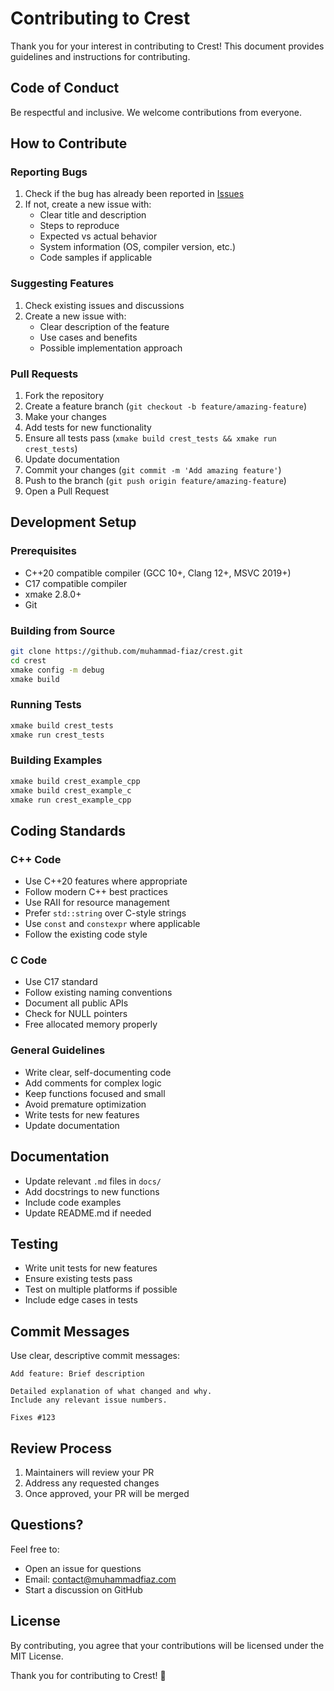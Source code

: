 # Contributing to Crest

Thank you for your interest in contributing to Crest! This document provides guidelines and instructions for contributing.

## Code of Conduct

Be respectful and inclusive. We welcome contributions from everyone.

## How to Contribute

### Reporting Bugs

1. Check if the bug has already been reported in [Issues](https://github.com/muhammad-fiaz/crest/issues)
2. If not, create a new issue with:
   - Clear title and description
   - Steps to reproduce
   - Expected vs actual behavior
   - System information (OS, compiler version, etc.)
   - Code samples if applicable

### Suggesting Features

1. Check existing issues and discussions
2. Create a new issue with:
   - Clear description of the feature
   - Use cases and benefits
   - Possible implementation approach

### Pull Requests

1. Fork the repository
2. Create a feature branch (`git checkout -b feature/amazing-feature`)
3. Make your changes
4. Add tests for new functionality
5. Ensure all tests pass (`xmake build crest_tests && xmake run crest_tests`)
6. Update documentation
7. Commit your changes (`git commit -m 'Add amazing feature'`)
8. Push to the branch (`git push origin feature/amazing-feature`)
9. Open a Pull Request

## Development Setup

### Prerequisites

- C++20 compatible compiler (GCC 10+, Clang 12+, MSVC 2019+)
- C17 compatible compiler
- xmake 2.8.0+
- Git

### Building from Source

```bash
git clone https://github.com/muhammad-fiaz/crest.git
cd crest
xmake config -m debug
xmake build
```

### Running Tests

```bash
xmake build crest_tests
xmake run crest_tests
```

### Building Examples

```bash
xmake build crest_example_cpp
xmake build crest_example_c
xmake run crest_example_cpp
```

## Coding Standards

### C++ Code

- Use C++20 features where appropriate
- Follow modern C++ best practices
- Use RAII for resource management
- Prefer `std::string` over C-style strings
- Use `const` and `constexpr` where applicable
- Follow the existing code style

### C Code

- Use C17 standard
- Follow existing naming conventions
- Document all public APIs
- Check for NULL pointers
- Free allocated memory properly

### General Guidelines

- Write clear, self-documenting code
- Add comments for complex logic
- Keep functions focused and small
- Avoid premature optimization
- Write tests for new features
- Update documentation

## Documentation

- Update relevant `.md` files in `docs/`
- Add docstrings to new functions
- Include code examples
- Update README.md if needed

## Testing

- Write unit tests for new features
- Ensure existing tests pass
- Test on multiple platforms if possible
- Include edge cases in tests

## Commit Messages

Use clear, descriptive commit messages:

```
Add feature: Brief description

Detailed explanation of what changed and why.
Include any relevant issue numbers.

Fixes #123
```

## Review Process

1. Maintainers will review your PR
2. Address any requested changes
3. Once approved, your PR will be merged

## Questions?

Feel free to:
- Open an issue for questions
- Email: contact@muhammadfiaz.com
- Start a discussion on GitHub

## License

By contributing, you agree that your contributions will be licensed under the MIT License.

Thank you for contributing to Crest! 🌊
